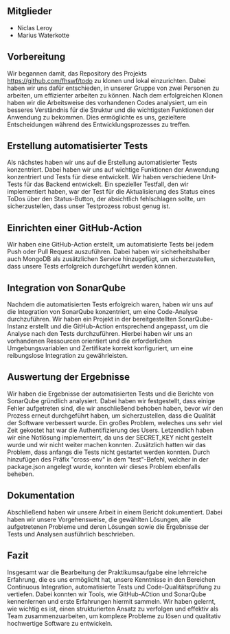 ## Mitglieder
- Niclas Leroy
- Marius Waterkotte

## Vorbereitung

Wir begannen damit, das Repository des Projekts https://github.com/fhswf/todo zu klonen und lokal einzurichten. Dabei haben wir uns dafür entschieden, in unserer Gruppe von zwei Personen zu arbeiten, um effizienter arbeiten zu können.
Nach dem erfolgreichen Klonen haben wir die Arbeitsweise des vorhandenen Codes analysiert, um ein besseres Verständnis für die Struktur und die wichtigsten Funktionen der Anwendung zu bekommen. Dies ermöglichte es uns, gezieltere Entscheidungen während des Entwicklungsprozesses zu treffen.

## Erstellung automatisierter Tests

Als nächstes haben wir uns auf die Erstellung automatisierter Tests konzentriert. Dabei haben wir uns auf wichtige Funktionen der Anwendung konzentriert und Tests für diese entwickelt.
Wir haben verschiedene Unit-Tests für das Backend entwickelt.
Ein spezieller Testfall, den wir implementiert haben, war der Test für die Aktualisierung des Status eines ToDos über den Status-Button, der absichtlich fehlschlagen sollte, um sicherzustellen, dass unser Testprozess robust genug ist.

## Einrichten einer GitHub-Action

Wir haben eine GitHub-Action erstellt, um automatisierte Tests bei jedem Push oder Pull Request auszuführen. Dabei haben wir sicherheitshalber auch MongoDB als zusätzlichen Service hinzugefügt, um sicherzustellen, dass unsere Tests erfolgreich durchgeführt werden können.

## Integration von SonarQube

Nachdem die automatisierten Tests erfolgreich waren, haben wir uns auf die Integration von SonarQube konzentriert, um eine Code-Analyse durchzuführen. Wir haben ein Projekt in der bereitgestellten SonarQube-Instanz erstellt und die GitHub-Action entsprechend angepasst, um die Analyse nach den Tests durchzuführen.
Hierbei haben wir uns an vorhandenen Ressourcen orientiert und die erforderlichen Umgebungsvariablen und Zertifikate korrekt konfiguriert, um eine reibungslose Integration zu gewährleisten.

## Auswertung der Ergebnisse

Wir haben die Ergebnisse der automatisierten Tests und die Berichte von SonarQube gründlich analysiert. Dabei haben wir festgestellt, dass einige Fehler aufgetreten sind, die wir anschließend behoben haben, bevor wir den Prozess erneut durchgeführt haben, um sicherzustellen, dass die Qualität der Software verbessert wurde.
Ein großes Problem, weleches uns sehr viel Zeit gekostet hat war die Authentifizierung des Users. Letzendlich haben wir eine Notlösung implementeirt, da uns der SECRET_KEY nicht gestellt wurde und wir nicht weiter machen konnten.
Zusätzlich hatten wir das Problem, dass anfangs die Tests nicht gestartet werden konnten. Durch hinzufügen des Präfix "cross-env" in dem "test"-Befehl, welcher in der package.json angelegt wurde, konnten wir dieses Problem ebenfalls beheben.

## Dokumentation

Abschließend haben wir unsere Arbeit in einem Bericht dokumentiert. Dabei haben wir unsere Vorgehensweise, die gewählten Lösungen, alle aufgetretenen Probleme und deren Lösungen sowie die Ergebnisse der Tests und Analysen ausführlich beschrieben.

## Fazit

Insgesamt war die Bearbeitung der Praktikumsaufgabe eine lehrreiche Erfahrung, die es uns ermöglicht hat, unsere Kenntnisse in den Bereichen Continuous Integration, automatisierte Tests und Code-Qualitätsprüfung zu vertiefen. Dabei konnten wir Tools, wie GitHub-ACtion und SonarQube kennenlernen und erste Erfahrungen hiermit sammeln. Wir haben gelernt, wie wichtig es ist, einen strukturierten Ansatz zu verfolgen und effektiv als Team zusammenzuarbeiten, um komplexe Probleme zu lösen und qualitativ hochwertige Software zu entwickeln.